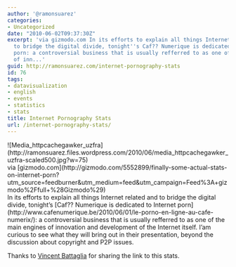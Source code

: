 ```yaml
---
author: '@ramonsuarez'
categories:
- Uncategorized
date: "2010-06-02T09:37:30Z"
excerpt: 'via gizmodo.com In its efforts to explain all things Internet related and
  to bridge the digital divide, tonight''s Caf?? Numerique is dedicated to Internet
  porn: a controversial business that is usually refferred to as one of the main engines
  of inn...'
guid: http://ramonsuarez.com/internet-pornography-stats
id: 76
tags:
- datavisualization
- english
- events
- statistics
- stats
title: Internet Pornography Stats
url: /internet-pornography-stats/
---
```


<div class="posterous_bookmarklet_entry"><div class="p_embed p_image_embed">![Media_httpcachegawker_uzfra](http://ramonsuarez.files.wordpress.com/2010/06/media_httpcachegawker_uzfra-scaled500.jpg?w=75)</div><div class="posterous_quote_citation">via [gizmodo.com](http://gizmodo.com/5552899/finally-some-actual-stats-on-internet-porn?utm_source=feedburner&utm_medium=feed&utm_campaign=Feed%3A+gizmodo%2Ffull+%28Gizmodo%29)</div>In its efforts to explain all things Internet related and to bridge the digital divide, tonight’s [Caf?? Numerique is dedicated to Internet porn](http://www.cafenumerique.be/2010/06/01/le-porno-en-ligne-au-cafe-numerix/): a controversial business that is usually refferred to as one of the main engines of innovation and development of the Internet itself. I’am curious to see what they will bring out in their presentation, beyond the discussion about copyright and P2P issues.

Thanks to [Vincent Battaglia](http://twitter.com/vinch01) for sharing the link to this stats.

</div>